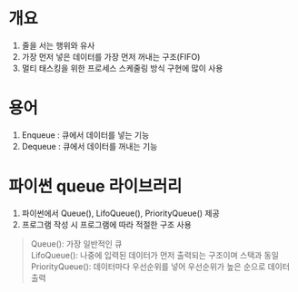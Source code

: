 # 개요
1. 줄을 서는 행위와 유사
2. 가장 먼저 넣은 데이터를 가장 먼저 꺼내는 구조(FIFO)
3. 멀티 태스킹을 위한 프로세스 스케줄링 방식 구현에 많이 사용

# 용어
1. Enqueue : 큐에서 데이터를 넣는 기능
2. Dequeue : 큐에서 데이터를 꺼내는 기능

# 파이썬 queue 라이브러리
1. 파이썬에서 Queue(), LifoQueue(), PriorityQueue() 제공  
2. 프로그램 작성 시 프로그램에 따라 적절한 구조 사용  
> Queue(): 가장 일반적인 큐  
> LifoQueue(): 나중에 입력된 데이터가 먼저 출력되는 구조이며 스택과 동일  
> PriorityQueue(): 데이터마다 우선순위를 넣어 우선순위가 높은 순으로 데이터 출력  

